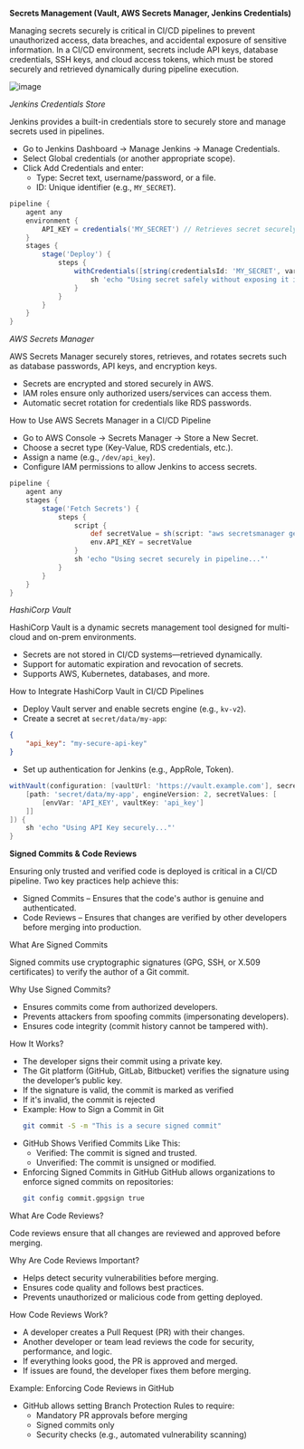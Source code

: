 **Secrets Management (Vault, AWS Secrets Manager, Jenkins Credentials)**

Managing secrets securely is critical in CI/CD pipelines to prevent unauthorized access, data breaches, and accidental exposure of sensitive information. 
In a CI/CD environment, secrets include API keys, database credentials, SSH keys, and cloud access tokens, which must be stored securely and retrieved dynamically during pipeline execution.


![image](https://github.com/user-attachments/assets/7068e95a-2f68-4096-ae04-fd1166ec2b1e)

*Jenkins Credentials Store*

Jenkins provides a built-in credentials store to securely store and manage secrets used in pipelines.
- Go to Jenkins Dashboard → Manage Jenkins → Manage Credentials.
- Select Global credentials (or another appropriate scope).
- Click Add Credentials and enter:
  - Type: Secret text, username/password, or a file.
  - ID: Unique identifier (e.g., `MY_SECRET`).
```groovy
pipeline {
    agent any
    environment {
        API_KEY = credentials('MY_SECRET') // Retrieves secret securely
    }
    stages {
        stage('Deploy') {
            steps {
                withCredentials([string(credentialsId: 'MY_SECRET', variable: 'SECRET')]) {
                    sh 'echo "Using secret safely without exposing it in logs"'
                }
            }
        }
    }
}
```

*AWS Secrets Manager*

AWS Secrets Manager securely stores, retrieves, and rotates secrets such as database passwords, API keys, and encryption keys.
- Secrets are encrypted and stored securely in AWS.
- IAM roles ensure only authorized users/services can access them.
- Automatic secret rotation for credentials like RDS passwords.

How to Use AWS Secrets Manager in a CI/CD Pipeline
- Go to AWS Console → Secrets Manager → Store a New Secret.
- Choose a secret type (Key-Value, RDS credentials, etc.).
- Assign a name (e.g., `/dev/api_key`).
- Configure IAM permissions to allow Jenkins to access secrets.
```groovy
pipeline {
    agent any
    stages {
        stage('Fetch Secrets') {
            steps {
                script {
                    def secretValue = sh(script: "aws secretsmanager get-secret-value --secret-id /dev/api_key --query SecretString --output text", returnStdout: true).trim()
                    env.API_KEY = secretValue
                }
                sh 'echo "Using secret securely in pipeline..."'
            }
        }
    }
}
```

*HashiCorp Vault*

HashiCorp Vault is a dynamic secrets management tool designed for multi-cloud and on-prem environments.
- Secrets are not stored in CI/CD systems—retrieved dynamically.
- Support for automatic expiration and revocation of secrets.
- Supports AWS, Kubernetes, databases, and more.

How to Integrate HashiCorp Vault in CI/CD Pipelines
- Deploy Vault server and enable secrets engine (e.g., `kv-v2`).
- Create a secret at `secret/data/my-app`:
```json
{
    "api_key": "my-secure-api-key"
}
```
- Set up authentication for Jenkins (e.g., AppRole, Token).
```groovy
withVault(configuration: [vaultUrl: 'https://vault.example.com'], secrets: [
    [path: 'secret/data/my-app', engineVersion: 2, secretValues: [
        [envVar: 'API_KEY', vaultKey: 'api_key']
    ]]
]) {
    sh 'echo "Using API Key securely..."'
}
```

**Signed Commits & Code Reviews**

Ensuring only trusted and verified code is deployed is critical in a CI/CD pipeline. Two key practices help achieve this:
- Signed Commits – Ensures that the code's author is genuine and authenticated.
- Code Reviews – Ensures that changes are verified by other developers before merging into production.

What Are Signed Commits

Signed commits use cryptographic signatures (GPG, SSH, or X.509 certificates) to verify the author of a Git commit.

Why Use Signed Commits?
- Ensures commits come from authorized developers.
- Prevents attackers from spoofing commits (impersonating developers).
- Ensures code integrity (commit history cannot be tampered with).

How It Works?
- The developer signs their commit using a private key.
- The Git platform (GitHub, GitLab, Bitbucket) verifies the signature using the developer’s public key.
- If the signature is valid, the commit is marked as verified
- If it's invalid, the commit is rejected
- Example: How to Sign a Commit in Git
  ```bash
  git commit -S -m "This is a secure signed commit"
  ```
- GitHub Shows Verified Commits Like This:
  - Verified: The commit is signed and trusted.
  - Unverified: The commit is unsigned or modified.
- Enforcing Signed Commits in GitHub GitHub allows organizations to enforce signed commits on repositories:
  ```bash
  git config commit.gpgsign true
  ```

What Are Code Reviews?

Code reviews ensure that all changes are reviewed and approved before merging.

Why Are Code Reviews Important?
- Helps detect security vulnerabilities before merging.
- Ensures code quality and follows best practices.
- Prevents unauthorized or malicious code from getting deployed.

How Code Reviews Work?
- A developer creates a Pull Request (PR) with their changes.
- Another developer or team lead reviews the code for security, performance, and logic.
- If everything looks good, the PR is approved and merged.
- If issues are found, the developer fixes them before merging.

Example: Enforcing Code Reviews in GitHub
- GitHub allows setting Branch Protection Rules to require:
  - Mandatory PR approvals before merging
  - Signed commits only
  - Security checks (e.g., automated vulnerability scanning)
